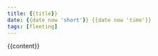 ```yaml
---
title: {{title}}
date: {{date now 'short'}} {{date now 'time'}}
tags: [fleeting]
---
```


{{content}}
